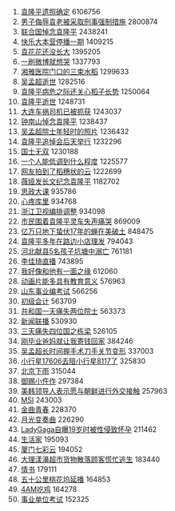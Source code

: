 1. [袁隆平遗照确定](https://s.weibo.com/weibo?q=%23%E8%A2%81%E9%9A%86%E5%B9%B3%E9%81%97%E7%85%A7%E7%A1%AE%E5%AE%9A%23&Refer=top) 6106756
1. [男子侮辱袁老被采取刑事强制措施](https://s.weibo.com/weibo?q=%23%E7%94%B7%E5%AD%90%E4%BE%AE%E8%BE%B1%E8%A2%81%E8%80%81%E8%A2%AB%E9%87%87%E5%8F%96%E5%88%91%E4%BA%8B%E5%BC%BA%E5%88%B6%E6%8E%AA%E6%96%BD%23&Refer=top) 2800874
1. [联合国悼念袁隆平](https://s.weibo.com/weibo?q=%23%E8%81%94%E5%90%88%E5%9B%BD%E6%82%BC%E5%BF%B5%E8%A2%81%E9%9A%86%E5%B9%B3%23&Refer=top) 2438241
1. [快乐大本营停播一期](https://s.weibo.com/weibo?q=%23%E5%BF%AB%E4%B9%90%E5%A4%A7%E6%9C%AC%E8%90%A5%E5%81%9C%E6%92%AD%E4%B8%80%E6%9C%9F%23&Refer=top) 1409215
1. [袁花花还没长大](https://s.weibo.com/weibo?q=%23%E8%A2%81%E8%8A%B1%E8%8A%B1%E8%BF%98%E6%B2%A1%E9%95%BF%E5%A4%A7%23&Refer=top) 1395205
1. [一刷微博就想哭](https://s.weibo.com/weibo?q=%E4%B8%80%E5%88%B7%E5%BE%AE%E5%8D%9A%E5%B0%B1%E6%83%B3%E5%93%AD&Refer=top) 1337793
1. [湘雅医院门口的三束水稻](https://s.weibo.com/weibo?q=%23%E6%B9%98%E9%9B%85%E5%8C%BB%E9%99%A2%E9%97%A8%E5%8F%A3%E7%9A%84%E4%B8%89%E6%9D%9F%E6%B0%B4%E7%A8%BB%23&Refer=top) 1299633
1. [吴孟超逝世](https://s.weibo.com/weibo?q=%23%E5%90%B4%E5%AD%9F%E8%B6%85%E9%80%9D%E4%B8%96%23&Refer=top) 1282516
1. [袁隆平病危之际还关心稻子长势](https://s.weibo.com/weibo?q=%23%E8%A2%81%E9%9A%86%E5%B9%B3%E7%97%85%E5%8D%B1%E4%B9%8B%E9%99%85%E8%BF%98%E5%85%B3%E5%BF%83%E7%A8%BB%E5%AD%90%E9%95%BF%E5%8A%BF%23&Refer=top) 1250064
1. [袁隆平逝世](https://s.weibo.com/weibo?q=%23%E8%A2%81%E9%9A%86%E5%B9%B3%E9%80%9D%E4%B8%96%23&Refer=top) 1248731
1. [大连车祸司机已被抓获](https://s.weibo.com/weibo?q=%23%E5%A4%A7%E8%BF%9E%E8%BD%A6%E7%A5%B8%E5%8F%B8%E6%9C%BA%E5%B7%B2%E8%A2%AB%E6%8A%93%E8%8E%B7%23&Refer=top) 1243037
1. [钟南山悼念袁隆平](https://s.weibo.com/weibo?q=%23%E9%92%9F%E5%8D%97%E5%B1%B1%E6%82%BC%E5%BF%B5%E8%A2%81%E9%9A%86%E5%B9%B3%23&Refer=top) 1238437
1. [吴孟超院士年轻时的照片](https://s.weibo.com/weibo?q=%23%E5%90%B4%E5%AD%9F%E8%B6%85%E9%99%A2%E5%A3%AB%E5%B9%B4%E8%BD%BB%E6%97%B6%E7%9A%84%E7%85%A7%E7%89%87%23&Refer=top) 1236432
1. [袁隆平追悼会后天举行](https://s.weibo.com/weibo?q=%23%E8%A2%81%E9%9A%86%E5%B9%B3%E8%BF%BD%E6%82%BC%E4%BC%9A%E5%90%8E%E5%A4%A9%E4%B8%BE%E8%A1%8C%23&Refer=top) 1232296
1. [国士无双](https://s.weibo.com/weibo?q=%E5%9B%BD%E5%A3%AB%E6%97%A0%E5%8F%8C&Refer=top) 1230188
1. [一个人能低调到什么程度](https://s.weibo.com/weibo?q=%23%E4%B8%80%E4%B8%AA%E4%BA%BA%E8%83%BD%E4%BD%8E%E8%B0%83%E5%88%B0%E4%BB%80%E4%B9%88%E7%A8%8B%E5%BA%A6%23&Refer=top) 1225577
1. [网友拍到了稻穗状的云](https://s.weibo.com/weibo?q=%23%E7%BD%91%E5%8F%8B%E6%8B%8D%E5%88%B0%E4%BA%86%E7%A8%BB%E7%A9%97%E7%8A%B6%E7%9A%84%E4%BA%91%23&Refer=top) 1222699
1. [薇娅发长文纪念袁隆平](https://s.weibo.com/weibo?q=%23%E8%96%87%E5%A8%85%E5%8F%91%E9%95%BF%E6%96%87%E7%BA%AA%E5%BF%B5%E8%A2%81%E9%9A%86%E5%B9%B3%23&Refer=top) 1182702
1. [思政大课](https://s.weibo.com/weibo?q=%E6%80%9D%E6%94%BF%E5%A4%A7%E8%AF%BE&Refer=top) 935786
1. [心疼库里](https://s.weibo.com/weibo?q=%23%E5%BF%83%E7%96%BC%E5%BA%93%E9%87%8C%23&Refer=top) 934768
1. [浙江卫视编排调整](https://s.weibo.com/weibo?q=%23%E6%B5%99%E6%B1%9F%E5%8D%AB%E8%A7%86%E7%BC%96%E6%8E%92%E8%B0%83%E6%95%B4%23&Refer=top) 934098
1. [市民围着袁隆平灵车失声痛哭](https://s.weibo.com/weibo?q=%23%E5%B8%82%E6%B0%91%E5%9B%B4%E7%9D%80%E8%A2%81%E9%9A%86%E5%B9%B3%E7%81%B5%E8%BD%A6%E5%A4%B1%E5%A3%B0%E7%97%9B%E5%93%AD%23&Refer=top) 869009
1. [亿万只地下蛰伏17年的蝉在美破土](https://s.weibo.com/weibo?q=%23%E4%BA%BF%E4%B8%87%E5%8F%AA%E5%9C%B0%E4%B8%8B%E8%9B%B0%E4%BC%8F17%E5%B9%B4%E7%9A%84%E8%9D%89%E5%9C%A8%E7%BE%8E%E7%A0%B4%E5%9C%9F%23&Refer=top) 848475
1. [袁隆平多年在路边小店理发](https://s.weibo.com/weibo?q=%23%E8%A2%81%E9%9A%86%E5%B9%B3%E5%A4%9A%E5%B9%B4%E5%9C%A8%E8%B7%AF%E8%BE%B9%E5%B0%8F%E5%BA%97%E7%90%86%E5%8F%91%23&Refer=top) 794043
1. [河北献县5名孩子坑塘中溺亡](https://s.weibo.com/weibo?q=%23%E6%B2%B3%E5%8C%97%E7%8C%AE%E5%8E%BF5%E5%90%8D%E5%AD%A9%E5%AD%90%E5%9D%91%E5%A1%98%E4%B8%AD%E6%BA%BA%E4%BA%A1%23&Refer=top) 761181
1. [李佳琦直播](https://s.weibo.com/weibo?q=%E6%9D%8E%E4%BD%B3%E7%90%A6%E7%9B%B4%E6%92%AD&Refer=top) 743895
1. [我好像和他有一面之缘](https://s.weibo.com/weibo?q=%23%E6%88%91%E5%A5%BD%E5%83%8F%E5%92%8C%E4%BB%96%E6%9C%89%E4%B8%80%E9%9D%A2%E4%B9%8B%E7%BC%98%23&Refer=top) 612060
1. [动画片能多具有教育意义](https://s.weibo.com/weibo?q=%23%E5%8A%A8%E7%94%BB%E7%89%87%E8%83%BD%E5%A4%9A%E5%85%B7%E6%9C%89%E6%95%99%E8%82%B2%E6%84%8F%E4%B9%89%23&Refer=top) 576963
1. [山东事业编考试](https://s.weibo.com/weibo?q=%E5%B1%B1%E4%B8%9C%E4%BA%8B%E4%B8%9A%E7%BC%96%E8%80%83%E8%AF%95&Refer=top) 566256
1. [初级会计](https://s.weibo.com/weibo?q=%E5%88%9D%E7%BA%A7%E4%BC%9A%E8%AE%A1&Refer=top) 563709
1. [共和国一天痛失两位院士](https://s.weibo.com/weibo?q=%23%E5%85%B1%E5%92%8C%E5%9B%BD%E4%B8%80%E5%A4%A9%E7%97%9B%E5%A4%B1%E4%B8%A4%E4%BD%8D%E9%99%A2%E5%A3%AB%23&Refer=top) 563373
1. [新闻联播](https://s.weibo.com/weibo?q=%E6%96%B0%E9%97%BB%E8%81%94%E6%92%AD&Refer=top) 530930
1. [三天痛失四位国之栋梁](https://s.weibo.com/weibo?q=%23%E4%B8%89%E5%A4%A9%E7%97%9B%E5%A4%B1%E5%9B%9B%E4%BD%8D%E5%9B%BD%E4%B9%8B%E6%A0%8B%E6%A2%81%23&Refer=top) 526105
1. [刚毕业爸妈就让我寄钱回家](https://s.weibo.com/weibo?q=%23%E5%88%9A%E6%AF%95%E4%B8%9A%E7%88%B8%E5%A6%88%E5%B0%B1%E8%AE%A9%E6%88%91%E5%AF%84%E9%92%B1%E5%9B%9E%E5%AE%B6%23&Refer=top) 384246
1. [吴孟超长时间握手术刀手关节变形](https://s.weibo.com/weibo?q=%23%E5%90%B4%E5%AD%9F%E8%B6%85%E9%95%BF%E6%97%B6%E9%97%B4%E6%8F%A1%E6%89%8B%E6%9C%AF%E5%88%80%E6%89%8B%E5%85%B3%E8%8A%82%E5%8F%98%E5%BD%A2%23&Refer=top) 337003
1. [小行星17606去陪小行星8117了](https://s.weibo.com/weibo?q=%23%E5%B0%8F%E8%A1%8C%E6%98%9F17606%E5%8E%BB%E9%99%AA%E5%B0%8F%E8%A1%8C%E6%98%9F8117%E4%BA%86%23&Refer=top) 325830
1. [北京下雨](https://s.weibo.com/weibo?q=%23%E5%8C%97%E4%BA%AC%E4%B8%8B%E9%9B%A8%23&Refer=top) 315044
1. [御赐小仵作](https://s.weibo.com/weibo?q=%E5%BE%A1%E8%B5%90%E5%B0%8F%E4%BB%B5%E4%BD%9C&Refer=top) 297384
1. [美韩领导人表示愿与朝鲜进行外交接触](https://s.weibo.com/weibo?q=%E7%BE%8E%E9%9F%A9%E9%A2%86%E5%AF%BC%E4%BA%BA%E8%A1%A8%E7%A4%BA%E6%84%BF%E4%B8%8E%E6%9C%9D%E9%B2%9C%E8%BF%9B%E8%A1%8C%E5%A4%96%E4%BA%A4%E6%8E%A5%E8%A7%A6&Refer=top) 257963
1. [MSI](https://s.weibo.com/weibo?q=%23MSI%23&Refer=top) 243003
1. [金曲青春](https://s.weibo.com/weibo?q=%E9%87%91%E6%9B%B2%E9%9D%92%E6%98%A5&Refer=top) 228370
1. [月光变奏曲](https://s.weibo.com/weibo?q=%E6%9C%88%E5%85%89%E5%8F%98%E5%A5%8F%E6%9B%B2&Refer=top) 226290
1. [LadyGaga自曝19岁时被性侵致怀孕](https://s.weibo.com/weibo?q=%23LadyGaga%E8%87%AA%E6%9B%9D19%E5%B2%81%E6%97%B6%E8%A2%AB%E6%80%A7%E4%BE%B5%E8%87%B4%E6%80%80%E5%AD%95%23&Refer=top) 211462
1. [生活家](https://s.weibo.com/weibo?q=%E7%94%9F%E6%B4%BB%E5%AE%B6&Refer=top) 195093
1. [厦门七彩云](https://s.weibo.com/weibo?q=%23%E5%8E%A6%E9%97%A8%E4%B8%83%E5%BD%A9%E4%BA%91%23&Refer=top) 194052
1. [大理漾濞超市货物散落顾客慌忙逃生](https://s.weibo.com/weibo?q=%23%E5%A4%A7%E7%90%86%E6%BC%BE%E6%BF%9E%E8%B6%85%E5%B8%82%E8%B4%A7%E7%89%A9%E6%95%A3%E8%90%BD%E9%A1%BE%E5%AE%A2%E6%85%8C%E5%BF%99%E9%80%83%E7%94%9F%23&Refer=top) 183440
1. [情书](https://s.weibo.com/weibo?q=%E6%83%85%E4%B9%A6&Refer=top) 179111
1. [五十公里桃花坞延播](https://s.weibo.com/weibo?q=%23%E4%BA%94%E5%8D%81%E5%85%AC%E9%87%8C%E6%A1%83%E8%8A%B1%E5%9D%9E%E5%BB%B6%E6%92%AD%23&Refer=top) 164853
1. [4AM吃鸡](https://s.weibo.com/weibo?q=%234AM%E5%90%83%E9%B8%A1%23&Refer=top) 164278
1. [事业单位考试](https://s.weibo.com/weibo?q=%E4%BA%8B%E4%B8%9A%E5%8D%95%E4%BD%8D%E8%80%83%E8%AF%95&Refer=top) 152325